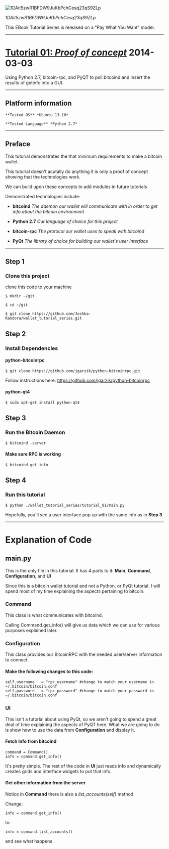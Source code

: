![1DAit5zwR1BFDW9JuKbPchCesq23qS9ZLp](https://raw.github.com/Joshka-Randora/wallet_tutorial_series/master/assets/images/1DAit5zwR1BFDW9JuKbPchCesq23qS9ZLp.png?raw=true)

*1DAit5zwR1BFDW9JuKbPchCesq23qS9ZLp*

This EBook Tutorial Series is released on a "Pay What You Want" model.

--------------------------------------------------------------------------------

# [Tutorial 01: *Proof of concept*](./tutorial_01/) 2014-03-03

Using Python 2.7, bitcoin-rpc, and PyQT to poll bitcoind and insert the results of getinfo into a GUI.

--------------------------------------------------------------------------------

## Platform information

    **Tested OS** *Ubuntu 13.10*

    **Tested Language** *Python 2.7*

--------------------------------------------------------------------------------

## Preface

This tutorial demonstrates the that minimum requirements to make a bitcoin wallet.

This tutorial doesn't acutally do anything it is only a proof of concept showing that the technologies work.

We can build upon these concepts to add modules in future tutorials

Demonstrated technologies include:

* **bitcoind** *The daemon our wallet will communicate with in order to get info about the bitcoin environment*

* **Python 2.7** *Our language of choice for this project*

* **bitcoin-rpc** *The protocol our wallet uses to speak with bitcoind*

* **PyQt** *The library of choice for building our wallet's user interface*

--------------------------------------------------------------------------------

## Step 1

### Clone this project

clone this code to your machine

    $ mkdir ~/git

    $ cd ~/git

    $ git clone https://github.com/Joshka-Randora/wallet_tutorial_series.git

## Step 2

### Install Dependencies

#### python-bitcoinrpc

    $ git clone https://github.com/jgarzik/python-bitcoinrpc.git

Follow instructions here: https://github.com/jgarzik/python-bitcoinrpc 

#### python-qt4

    $ sudo apt-get install python-qt4

## Step 3

### Run the Bitcoin Daemon

    $ bitcoind -server

#### Make sure RPC is working

    $ bitcoind get info

## Step 4

### Run this tutorial

    $ python ./wallet_tutorial_series/tutorial_01/main.py

Hopefully, you'll see a user interface pop up with the same info as in **Step 3**

--------------------------------------------------------------------------------

# Explanation of Code

## main.py

This is the only file in this tutorial. It has 4 parts to it: **Main**, **Command**, **Configuration**, and **UI**

Since this is a bitcoin wallet tutorial and not a Python, or PyQt tutorial.
I will spend most of my time explaining the aspects pertaining to bitcoin.

### Command

This class is what communicates with bitcoind.

Calling Command.get_info() will give us data which we can use for various purposes explained later.

### Configuration

This class provides our BitcoinRPC with the needed user/server information to connect.

#### Make the following changes to this code:

    self.username	= "rpc_username" #change to match your username in ~/.bitcoin/bitcoin.conf
    self.password	= "rpc_password" #change to match your password in ~/.bitcoin/bitcoin.conf

### UI

This isn't a tutorial about using PyQt, so we aren't going to spend a great deal of time explaining the aspects of PyQT here.
What we are going to do is show how to use the data from **Configuration** and display it.

#### Fetch Info from bitcoind

    command = Command()
    info = command.get_info()

It's pretty simple. The rest of the code in **UI** just reads info and dynamically creates grids and interface widgets to put that info.

#### Get other information from the server

Notice in **Command** there is also a *list_accounts(self)* method.

Change:

    info = command.get_info()

to:

    info = command.list_accounts()

and see what happens
